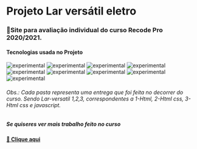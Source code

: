 # Projeto Lar versátil eletro
###  📌Site para avaliação individual do curso  Recode Pro 2020/2021. 



#### Tecnologias usada no Projeto

![experimental](https://img.shields.io/static/v1?label=&message=Js&color=yellow)
![experimental](https://img.shields.io/static/v1?label=&message=HTML&color=orange)
![experimental](https://img.shields.io/static/v1?label=&message=Sql&color=red)
![experimental](https://img.shields.io/static/v1?label=&message=Css&color=blue)
![experimental](https://img.shields.io/static/v1?label=&message=Php&color=purple)
![experimental](https://img.shields.io/static/v1?label=&message=Bootstrap&color=violet)
![experimental](https://img.shields.io/static/v1?label=&message=React&color=indigo)
![experimental](https://img.shields.io/static/v1?label=&message=Node&color=green)
![experimental](https://img.shields.io/static/v1?label=&message=React-Native&color=darkblue)



###### Obs.: Cada pasta representa uma entrega que foi feita no decorrer do curso. Sendo Lar-versatil 1,2,3, correspondentes a 1-Html, 2-Html css, 3-Html css e javascript.


##### Se quiseres ver mais trabalho feito no curso
 <h4> <a href="https://github.com/lrolivera/Recode-Pro"> 📌 Clique aqui </a>
</h4>
